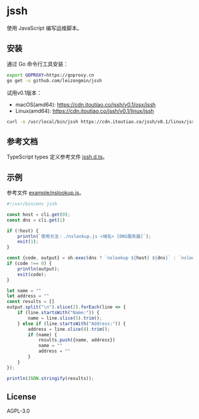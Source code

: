 # jssh
使用 JavaScript 编写运维脚本。

## 安装

通过 Go 命令行工具安装：

```bash
export GOPROXY=https://goproxy.cn
go get -u github.com/leizongmin/jssh
```

试用v0.1版本：

- macOS(amd64): https://cdn.itoutiao.co/jssh/v0.1/osx/jssh
- Linux(amd64): https://cdn.itoutiao.co/jssh/v0.1/linux/jssh

```bash
curl -o /usr/local/bin/jssh https://cdn.itoutiao.co/jssh/v0.1/linux/jssh && chmod +x /usr/local/bin/jssh
```

## 参考文档

TypeScript types 定义参考文件 [jssh.d.ts](https://github.com/leizongmin/jssh/blob/main/jssh.d.ts)。

## 示例

参考文件 [example/nslookup.js](https://github.com/leizongmin/jssh/blob/main/example/nslookup.js)。

```javascript
#!/usr/bin/env jssh

const host = cli.get(0);
const dns = cli.get(1)

if (!host) {
    println(`使用方法：./nslookup.js <域名> [DNS服务器]`);
    exit(1);
}

const {code, output} = sh.exec(dns ? `nslookup ${host} ${dns}` : `nslookup ${host}`, {}, true);
if (code !== 0) {
    println(output);
    exit(code);
}

let name = ""
let address = ""
const results = []
output.split("\n").slice(2).forEach(line => {
    if (line.startsWith("Name:")) {
        name = line.slice(5).trim();
    } else if (line.startsWith("Address:")) {
        address = line.slice(8).trim();
        if (name) {
            results.push({name, address})
            name = ""
            address = ""
        }
    }
});

println(JSON.stringify(results));
```

## License

AGPL-3.0
